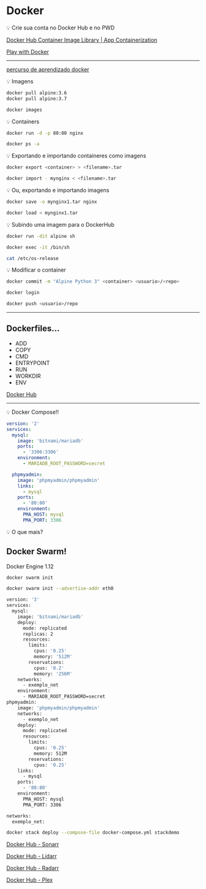# Docker

<aside>
💡 Crie sua conta no Docker Hub e no PWD

</aside>

[Docker Hub Container Image Library | App Containerization](https://hub.docker.com/)

[Play with Docker](https://labs.play-with-docker.com/)

---

[percurso de aprendizado docker](https://dockerlabs.collabnix.com/workshop/docker/)

<aside>
💡 Imagens

</aside>

```bash
docker pull alpine:3.6
docker pull alpine:3.7
```

```bash
docker images
```

<aside>
💡 Containers

</aside>

```bash
docker run -d -p 80:80 nginx
```

```bash
docker ps -a
```

<aside>
💡 Exportando e importando containeres como imagens

</aside>

```bash
docker export <container> > <filename>.tar
```

```bash
docker import - mynginx < <filename>.tar
```

<aside>
💡 Ou, exportando e importando imagens

</aside>

```bash
docker save -o mynginx1.tar nginx
```

```bash
docker load < mynginx1.tar
```

<aside>
💡 Subindo uma imagem para o DockerHub

</aside>

```bash
docker run -dit alpine sh
```

```bash
docker exec -it /bin/sh
```

```bash
cat /etc/os-release
```

<aside>
💡 Modificar o container

</aside>

```bash
docker commit -m "Alpine Python 3" <container> <usuario>/<repo>
```

```bash
docker login
```

```bash
docker push <usuario>/repo
```

---

## Dockerfiles...

- ADD
- COPY
- CMD
- ENTRYPOINT
- RUN
- WORKDIR
- ENV

[Docker Hub](https://hub.docker.com/r/bitnami/mariadb)

---

<aside>
💡 Docker Compose!!

</aside>

```yaml
version: '2'
services:
  mysql:
    image: 'bitnami/mariadb'
    ports: 
      - '3306:3306'
    environment:
      - MARIADB_ROOT_PASSWORD=secret

  phpmyadmin:
    image: 'phpmyadmin/phpmyadmin'
    links:
      - mysql
    ports:
      - '80:80'
    environment:
      PMA_HOST: mysql
      PMA_PORT: 3306
```

<aside>
💡 O que mais?

</aside>

## Docker Swarm!

Docker Engine 1.12

```bash
docker swarm init
```

```bash
docker swarm init --advertise-addr eth0
```

```bash
version: '3'
services:
  mysql:
    image: 'bitnami/mariadb'
    deploy:
      mode: replicated
      replicas: 2
      resources:
        limits:
          cpus: '0.25'
          memory: '512M'
        reservations:
          cpus: '0.2'
          memory: '256M'
    networks:
      - exemplo_net
    environment:
      - MARIADB_ROOT_PASSWORD=secret
phpmyadmin:
    image: 'phpmyadmin/phpmyadmin'
    networks:
      - exemplo_net
    deploy:
      mode: replicated
      resources:
        limits:
          cpus: '0.25'
          memory: 512M
        reservations:
          cpus: '0.25'
    links:
      - mysql
    ports:
      - '80:80'
    environment:
      PMA_HOST: mysql
      PMA_PORT: 3306

networks:
  exemplo_net:
```

```bash
docker stack deploy --compose-file docker-compose.yml stackdemo
```

[Docker Hub - Sonarr](https://hub.docker.com/r/linuxserver/sonarr)

[Docker Hub - Lidarr](https://hub.docker.com/r/linuxserver/lidarr)

[Docker Hub - Radarr](https://hub.docker.com/r/linuxserver/radarr)

[Docker Hub - Plex](https://hub.docker.com/r/linuxserver/plex)
